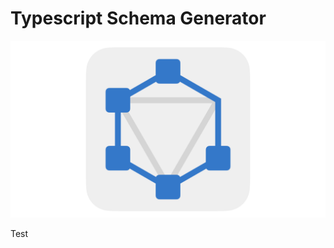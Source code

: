 # Typescript Schema Generator

![Typescript Schema Generator logo](assets/typescript-schema-generator.png)

Test
